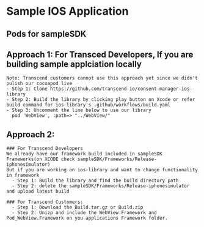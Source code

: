 # Sample IOS Application

## Pods for sampleSDK
  ## Approach 1: For Transced Developers, If you are building sample applciation locally
    Note: Transcend customers cannot use this approach yet since we didn't pulish our cocoapod live
    - Step 1: Clone https://github.com/transcend-io/consent-manager-ios-library
    - Step 2: Build the library by clicking play button on Xcode or refer build command for ios-library's .github/workflows/build.yaml
    - Step 3: Uncomment the line below to use our library
      pod 'WebView', :path=> "../WebView/"


  ## Approach 2:
    ### For Transcend Developers
    We already have our framework build included in sampleSDK Frameworks(on XCODE check sampleSDK/Frameworks/Release-iphonesimulator)
    But if you are working on ios-library and want to change functionality in framework
      - Step 1: Build the library and find the build directory path
      - Step 2: delete the sampleSDK/Frameworks/Release-iphonesimulator and upload latest build
  
    ### For Transcend Customers:
      - Step 1: Download the Build.tar.gz or Build.zip
      - Step 2: Unizp and include the WebView.Framework and Pod_WebView.Framework on you applications Framework folder.
